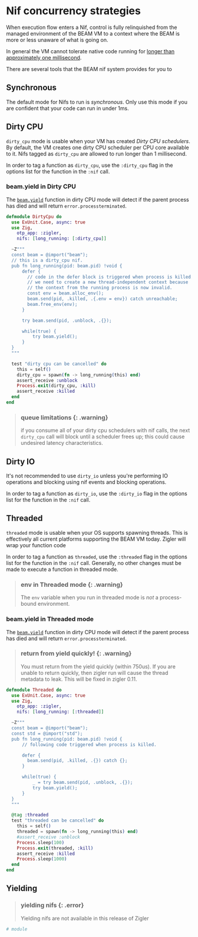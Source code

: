 # Nif concurrency strategies

When execution flow enters a Nif, control is fully relinquished from the managed environment of the
BEAM VM to a context where the BEAM is more or less unaware of what is going on.

In general the VM cannot tolerate native code running for [longer than approximately one
millisecond](https://www.erlang.org/doc/man/erl_nif.html#lengthy_work).

There are several tools that the BEAM nif system provides for you to 

## Synchronous

The default mode for Nifs to run is *synchronous*. Only use this mode if you are confident that your
code can run in under 1ms.

## Dirty CPU

`dirty_cpu` mode is usable when your VM has created *Dirty CPU schedulers*. By default, the VM
creates one dirty CPU scheduler per CPU core available to it. Nifs tagged as `dirty_cpu` are allowed
to run longer than 1 millisecond.

In order to tag a function as `dirty_cpu`, use the `:dirty_cpu` flag in the options list for the
function in the `:nif` call.

### beam.yield in Dirty CPU

The [`beam.yield`](beam.html#yield) function in dirty CPU mode will detect if the parent process has
died and will return `error.processterminated`.

```elixir
defmodule DirtyCpu do
  use ExUnit.Case, async: true
  use Zig, 
    otp_app: :zigler,
    nifs: [long_running: [:dirty_cpu]]

  ~Z"""
  const beam = @import("beam");
  // this is a dirty_cpu nif.
  pub fn long_running(pid: beam.pid) !void {
      defer {
        // code in the defer block is triggered when process is killed.
        // we need to create a new thread-independent context because
        // the context from the running process is now invalid.
        const env = beam.alloc_env();
        beam.send(pid, .killed, .{.env = env}) catch unreachable;
        beam.free_env(env);
      }

      try beam.send(pid, .unblock, .{});

      while(true) {
          try beam.yield();
      }
  }
  """

  test "dirty cpu can be cancelled" do
    this = self()
    dirty_cpu = spawn(fn -> long_running(this) end)
    assert_receive :unblock
    Process.exit(dirty_cpu, :kill)
    assert_receive :killed
  end
end
```

> ### queue limitations {: .warning}
>
> if you consume all of your dirty cpu schedulers with nif calls, the next `dirty_cpu` call will block
> until a scheduler frees up; this could cause undesired latency characteristics.

## Dirty IO

It's not recommended to use `dirty_io` unless you're performing IO operations and blocking using nif
events and blocking operations. 

In order to tag a function as `dirty_io`, use the `:dirty_io` flag in the options list for the
function in the `:nif` call.

## Threaded

`threaded` mode is usable when your OS supports spawning threads. This is effectively all current
platforms supporting the BEAM VM today. Zigler will wrap your function code 

In order to tag a function as `threaded`, use the `:threaded` flag in the options list for the
function in the `:nif` call. Generally, no other changes must be made to execute a function in
threaded mode.

> ### env in Threaded mode {: .warning}
>
> The `env` variable when you run in threaded mode is *not* a process-bound environment.

### beam.yield in Threaded mode

The [`beam.yield`](beam.html#yield) function in dirty CPU mode will detect if the parent process has
died and will return `error.processterminated`.

> ### return from yield quickly! {: .warning}
>
> You must return from the yield quickly (within 750us). If you are unable to return quickly, then
> zigler run will cause the thread metadata to leak. This will be fixed in zigler 0.11.

```elixir
defmodule Threaded do
  use ExUnit.Case, async: true
  use Zig, 
    otp_app: :zigler,
    nifs: [long_running: [:threaded]]

  ~Z"""
  const beam = @import("beam");
  const std = @import("std");
  pub fn long_running(pid: beam.pid) !void {
      // following code triggered when process is killed.

      defer {
        beam.send(pid, .killed, .{}) catch {};
      }

      while(true) {
          _ = try beam.send(pid, .unblock, .{});
          try beam.yield();
      }
  }
  """

  @tag :threaded
  test "threaded can be cancelled" do
    this = self()
    threaded = spawn(fn -> long_running(this) end)
    #assert_receive :unblock
    Process.sleep(100)
    Process.exit(threaded, :kill)
    assert_receive :killed
    Process.sleep(1000)
  end
end
```

## Yielding

> ### yielding nifs {: .error}
>
> Yielding nifs are not available in this release of Zigler

```elixir
# module
```
